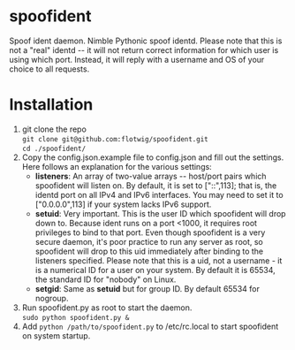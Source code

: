 spoofident
==========

Spoof ident daemon. Nimble Pythonic spoof identd. Please note that this is not a "real" identd -- it will not return correct information for which user is using which port. Instead, it will reply with a username and OS of your choice to all requests.

Installation
====
1. git clone the repo  
	`git clone git@github.com:flotwig/spoofident.git`  
	`cd ./spoofident/`
2. Copy the config.json.example file to config.json and fill out the settings. Here follows an explanation for the various settings:  
	* **listeners**: An array of two-value arrays -- host/port pairs which spoofident will listen on. By default, it is set to ["::",113]; that is, the identd port on all IPv4 and IPv6 interfaces. You may need to set it to ["0.0.0.0",113] if your system lacks IPv6 support.
	* **setuid**: Very important. This is the user ID which spoofident will drop down to. Because ident runs on a port <1000, it requires root privileges to bind to that port. Even though spoofident is a very secure daemon, it's poor practice to run any server as root, so spoofident will drop to this uid immediately after binding to the listeners specified. Please note that this is a uid, not a username - it is a numerical ID for a user on your system. By default it is 65534, the standard ID for "nobody" on Linux.
	* **setgid**: Same as **setuid** but for group ID. By default 65534 for nogroup.
3. Run spoofident.py as root to start the daemon.  
	`sudo python spoofident.py &`
4. Add `python /path/to/spoofident.py` to /etc/rc.local to start spoofident on system startup.
